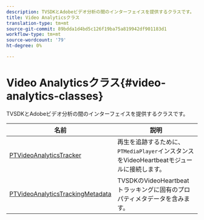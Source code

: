 ```yaml
---
description: TVSDKとAdobeビデオ分析の間のインターフェイスを提供するクラスです。
title: Video Analyticsクラス
translation-type: tm+mt
source-git-commit: 89bdda1d4bd5c126f19ba75a819942df901183d1
workflow-type: tm+mt
source-wordcount: '79'
ht-degree: 0%

---
```



# Video Analyticsクラス{#video-analytics-classes}

TVSDKとAdobeビデオ分析の間のインターフェイスを提供するクラスです。

| 名前 | 説明 |
|---|---|
| [PTVideoAnalyticsTracker](https://help.adobe.com/en_US/primetime/api/psdk/vhl_tvsdk_ios/Classes/PTVideoAnalyticsTracker.html) | 再生を追跡するために、`PTMediaPlayer`インスタンスをVideoHeartbeatモジュールに接続します。 |
| [PTVideoAnalyticsTrackingMetadata](https://help.adobe.com/en_US/primetime/api/psdk/vhl_tvsdk_ios/Classes/PTVideoAnalyticsTrackingMetadata.html) | TVSDKのVideoHeartbeatトラッキングに固有のプロパティメタデータを含みます。 |